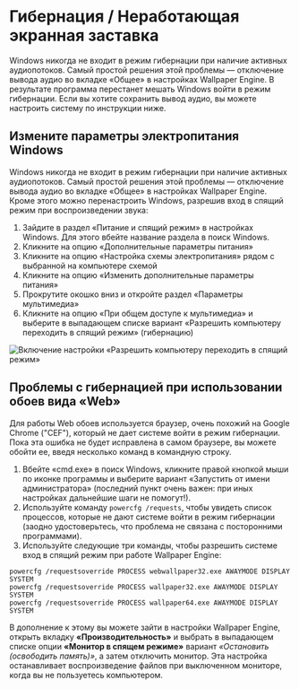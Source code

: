 # Гибернация / Неработающая экранная заставка

Windows никогда не входит в режим гибернации при наличие активных аудиопотоков. Самый простой решения этой проблемы — отключение вывода аудио во вкладке «Общее» в настройках Wallpaper Engine. В результате программа перестанет мешать Windows войти в режим гибернации. Если вы хотите сохранить вывод аудио, вы можете настроить систему по инструкции ниже.

## Измените параметры электропитания Windows

Windows никогда не входит в режим гибернации при наличие активных аудиопотоков. Самый простой решения этой проблемы — отключение вывода аудио во вкладке «Общее» в настройках Wallpaper Engine. Кроме этого можно перенастроить Windows, разрешив вход в спящий режим при воспроизведении звука:

1. Зайдите в раздел «Питание и спящий режим» в настройках Windows. Для этого вбейте название раздела в поиск Windows.
2. Кликните на опцию «Дополнительные параметры питания»
3. Кликните на опцию «Настройка схемы электропитания» рядом с выбранной на компьютере схемой
4. Кликните на опцию «Изменить дополнительные параметры питания»
5. Прокрутите окошко вниз и откройте раздел «Параметры мультимедиа»
6. Кликните на опцию «При общем доступе к мультимедиа» и выберите в выпадающем списке вариант «Разрешить компьютеру переходить в спящий режим» (гибернацию)

![Включение настройки «Разрешить компьютеру переходить в спящий режим»](./power.gif)

## Проблемы с гибернацией при использовании обоев вида «Web»

Для работы Web обоев используется браузер, очень похожий на Google Chrome ("CEF"), который не дает системе войти в режим гибернации. Пока эта ошибка не будет исправлена в самом браузере, вы можете обойти ее, введя несколько команд в командную строку.

1. Вбейте «cmd.exe» в поиск Windows, кликните правой кнопкой мыши по иконке программы и выберите вариант «Запустить от имени администратора» (последний пункт очень важен: при иных настройках дальнейшие шаги не помогут!).
2. Используйте команду `powercfg /requests`, чтобы увидеть список процессов, которые не дают системе войти в режим гибернации (заодно удостоверьтесь, что проблема не связана с посторонними программами).
3. Используйте следующие три команды, чтобы разрешить системе вход в спящий режим при работе Wallpaper Engine:

```
powercfg /requestsoverride PROCESS webwallpaper32.exe AWAYMODE DISPLAY SYSTEM
powercfg /requestsoverride PROCESS wallpaper32.exe AWAYMODE DISPLAY SYSTEM
powercfg /requestsoverride PROCESS wallpaper64.exe AWAYMODE DISPLAY SYSTEM
```

В дополнение к этому вы можете зайти в настройки Wallpaper Engine, открыть вкладку **«Производительность»** и выбрать в выпадающем списке опции **«Монитор в спящем режиме»** вариант *«Остановить (освободить память)»*, а затем отключить монитор. Эта настройка останавливает воспроизведение файлов при выключенном мониторе, когда вы не пользуетесь компьютером.